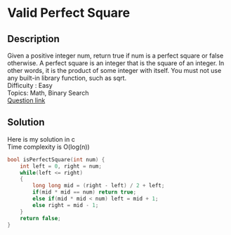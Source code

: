 # Valid Perfect Square

## Description
Given a positive integer num, return true if num is a perfect square or false otherwise.
A perfect square is an integer that is the square of an integer. In other words, it is the product of some integer with itself.
You must not use any built-in library function, such as sqrt.
<br>Difficuity : Easy
<br>Topics: Math, Binary Search
<br>[Question link](https://leetcode.com/problems/valid-perfect-square/description/)
## Solution
Here is my solution in c
<br>Time complexity is O(log(n))
```C
bool isPerfectSquare(int num) {
    int left = 0, right = num;
    while(left <= right)
    {
        long long mid = (right - left) / 2 + left;
        if(mid * mid == num) return true;
        else if(mid * mid < num) left = mid + 1;
        else right = mid - 1;
    }
    return false;
}
```
